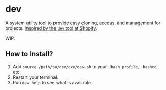 # dev

A system utility tool to provide easy cloning, access, and management for projects. [Inspired by the `dev` tool at Shopify](https://devproductivity.io/dev-shopifys-all-purpose-development-tool/index.html).

WIP.

## How to Install?

1. Add `source /path/to/dev/exe/dev.sh` to your `.bash_profile`, `.bashrc`, etc.
2. Restart your terminal.
3. Run `dev help` to see what is available.
